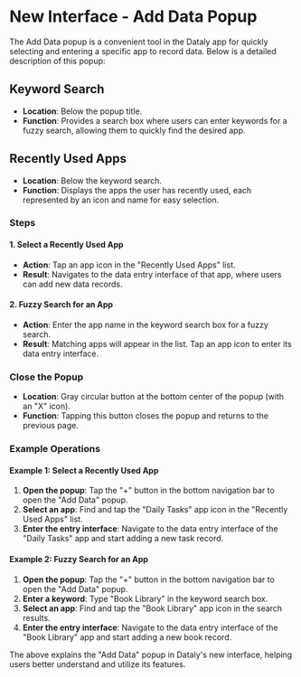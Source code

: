 # New Interface - Add Data Popup  

The Add Data popup is a convenient tool in the Dataly app for quickly selecting and entering a specific app to record data. Below is a detailed description of this popup:  

## Keyword Search  

- **Location**: Below the popup title.  
- **Function**: Provides a search box where users can enter keywords for a fuzzy search, allowing them to quickly find the desired app.  

## Recently Used Apps  

- **Location**: Below the keyword search.  
- **Function**: Displays the apps the user has recently used, each represented by an icon and name for easy selection.  

### Steps  

#### 1. Select a Recently Used App  

- **Action**: Tap an app icon in the "Recently Used Apps" list.  
- **Result**: Navigates to the data entry interface of that app, where users can add new data records.  

#### 2. Fuzzy Search for an App  

- **Action**: Enter the app name in the keyword search box for a fuzzy search.  
- **Result**: Matching apps will appear in the list. Tap an app icon to enter its data entry interface.  

### Close the Popup  

- **Location**: Gray circular button at the bottom center of the popup (with an "X" icon).  
- **Function**: Tapping this button closes the popup and returns to the previous page.  

### Example Operations  

#### Example 1: Select a Recently Used App  

1. **Open the popup**: Tap the "+" button in the bottom navigation bar to open the "Add Data" popup.  
2. **Select an app**: Find and tap the "Daily Tasks" app icon in the "Recently Used Apps" list.  
3. **Enter the entry interface**: Navigate to the data entry interface of the "Daily Tasks" app and start adding a new task record.  

#### Example 2: Fuzzy Search for an App  

1. **Open the popup**: Tap the "+" button in the bottom navigation bar to open the "Add Data" popup.  
2. **Enter a keyword**: Type "Book Library" in the keyword search box.  
3. **Select an app**: Find and tap the "Book Library" app icon in the search results.  
4. **Enter the entry interface**: Navigate to the data entry interface of the "Book Library" app and start adding a new book record.  

The above explains the "Add Data" popup in Dataly's new interface, helping users better understand and utilize its features.